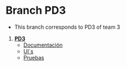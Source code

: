 # Branch PD3
- This branch corresponds to PD3 of team 3
1. **[PD3](https://github.com/Chayy80/Repostorio-Equipo-3/tree/PD3/PD3)**  
   - [Documentación](https://github.com/Chayy80/Repostorio-Equipo-3/blob/PD3/PD3/Documentaci%C3%B3n.md)
   - [UI´s](https://github.com/Chayy80/Repostorio-Equipo-3/blob/PD3/PD3/UI%C2%B4s.md)
   - [Pruebas](https://github.com/Chayy80/Repostorio-Equipo-3/tree/PD3/PD3/Pruebas)


